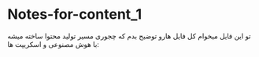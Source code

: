 # Notes-for-content_1
تو این فایل میخوام کل فایل هارو توضیح بدم که چجوری مسیر تولید محتوا ساخته میشه با هوش مصنوعی و اسکریپت ها:

